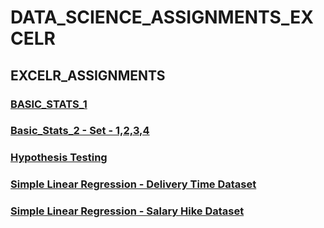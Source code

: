 # DATA_SCIENCE_ASSIGNMENTS_EXCELR

## EXCELR_ASSIGNMENTS

### [BASIC_STATS_1](https://gist.github.com/ZakeerS/debc1adf49d27ac60b4b7e8b3078f752)

### [Basic_Stats_2 - Set - 1,2,3,4](https://gist.github.com/ZakeerS/89fb74c94f2edd6d285bf829a8b8c0d3)

### [Hypothesis Testing](https://gist.github.com/ZakeerS/6916721268ae62deaaf3349c57389ff3)

### [Simple Linear Regression - Delivery Time Dataset](https://gist.github.com/ZakeerS/c0f9ead17096c5dcf5473413ae8a8720)

### [Simple Linear Regression - Salary Hike Dataset](https://gist.github.com/ZakeerS/bc791ede20125d73e0c98a83c575e393)
